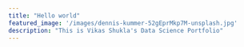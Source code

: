 ```yaml
---
title: "Hello world"
featured_image: '/images/dennis-kummer-52gEprMkp7M-unsplash.jpg'
description: "This is Vikas Shukla's Data Science Portfolio"
---
```

